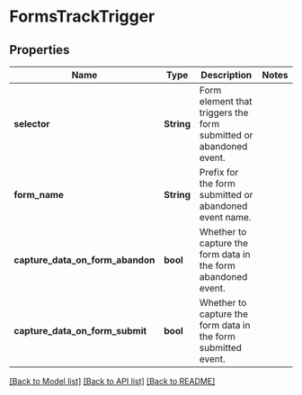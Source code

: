 # FormsTrackTrigger

## Properties

Name | Type | Description | Notes
------------ | ------------- | ------------- | -------------
**selector** | **String** | Form element that triggers the form submitted or abandoned event. | 
**form_name** | **String** | Prefix for the form submitted or abandoned event name. | 
**capture_data_on_form_abandon** | **bool** | Whether to capture the form data in the form abandoned event. | 
**capture_data_on_form_submit** | **bool** | Whether to capture the form data in the form submitted event. | 

[[Back to Model list]](../README.md#documentation-for-models) [[Back to API list]](../README.md#documentation-for-api-endpoints) [[Back to README]](../README.md)


